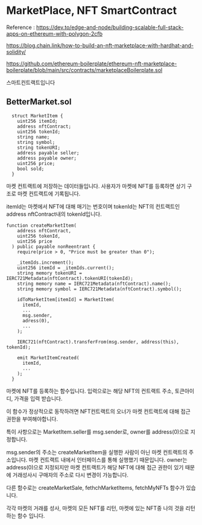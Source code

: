 # MarketPlace, NFT SmartContract 

Reference : 
https://dev.to/edge-and-node/building-scalable-full-stack-apps-on-ethereum-with-polygon-2cfb

https://blog.chain.link/how-to-build-an-nft-marketplace-with-hardhat-and-solidity/

https://github.com/ethereum-boilerplate/ethereum-nft-marketplace-boilerplate/blob/main/src/contracts/marketplaceBoilerplate.sol

스마트컨트랙트입니다

## BetterMarket.sol

```solidity
  struct MarketItem {
    uint256 itemId;
    address nftContract;
    uint256 tokenId;
    string name;
    string symbol;
    string tokenURI;
    address payable seller;
    address payable owner;
    uint256 price;
    bool sold;
  }
```

마켓 컨트랙트에 저장하는 데이터들입니다. 사용자가 마켓에 NFT를 등록하면 상기 구조로 마켓 컨트랙트에 기록됩니다.

itemId는 마켓에서 NFT에 대해 매기는 번호이며 tokenId는 NFT의 컨트랙트인 address nftContract내의 tokenId입니다.

```solidity
function createMarketItem(
    address nftContract,
    uint256 tokenId,
    uint256 price
  ) public payable nonReentrant {
    require(price > 0, "Price must be greater than 0");

    _itemIds.increment();
    uint256 itemId = _itemIds.current();
    string memory tokenURI = IERC721Metadata(nftContract).tokenURI(tokenId);
    string memory name = IERC721Metadata(nftContract).name();
    string memory symbol = IERC721Metadata(nftContract).symbol();
    
    idToMarketItem[itemId] = MarketItem(
      itemId,
      ...
      msg.sender,
      adress(0),
      ...
    );

    IERC721(nftContract).transferFrom(msg.sender, address(this), tokenId);

    emit MarketItemCreated(
      itemId,
      ...
    );
  }
  ```
  마켓에 NFT를 등록하는 함수입니다. 입력으로는 해당 NFT의 컨트랙트 주소, 토큰아이디, 가격을 입력 받습니다.
  
  이 함수가 정상적으로 동작하려면 NFT컨트랙트의 오너가 마켓 컨트랙트에 대해 접근 권한을 부여해야합니다.
  
  특이 사항으로는 MarketItem.seller를 msg.sender로, owner를 address(0)으로 지정합니다.
  
  msg.sender의 주소는 createMarketItem을 실행한 사람이 아닌 마켓 컨트랙트의 주소입니다. 마켓 컨트랙트 내에서 인터페이스를 통해 실행했기 때문입니다. owner는 address(0)으로 지정되지만 마켓 컨트랙트가 해당 NFT에 대해 접근 권한이 있기 때문에 거래성사시 구매자의 주소로 다시 변경이 가능합니다.
  
  다른 함수로는 createMarketSale, fethchMarketItems, fetchMyNFTs 함수가 있습니다.
  
  각각 마켓의 거래를 성사, 마켓의 모든 NFT를 리턴, 마켓에 있는 NFT중 나의 것을 리턴 하는 함수 입니다.
  
         
  
  
  
